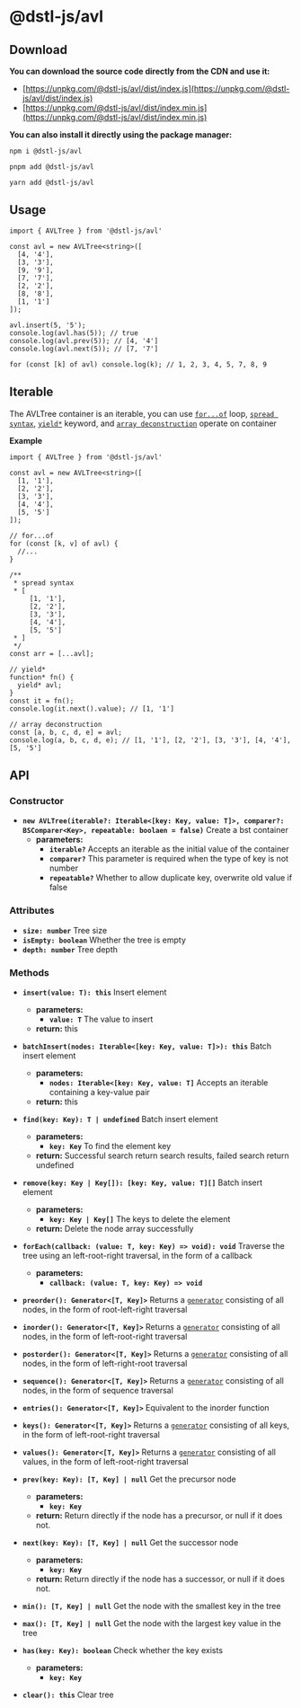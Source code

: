 # @dstl-js/avl

## Download

**You can download the source code directly from the CDN and use it:**

- [https://unpkg.com/@dstl-js/avl/dist/index.js](https://unpkg.com/@dstl-js/avl/dist/index.js)
- [https://unpkg.com/@dstl-js/avl/dist/index.min.js](https://unpkg.com/@dstl-js/avl/dist/index.min.js)

**You can also install it directly using the package manager:**

```
npm i @dstl-js/avl
```

```
pnpm add @dstl-js/avl
```

```
yarn add @dstl-js/avl
```

## Usage

```
import { AVLTree } from '@dstl-js/avl'

const avl = new AVLTree<string>([
  [4, '4'],
  [3, '3'],
  [9, '9'],
  [7, '7'],
  [2, '2'],
  [8, '8'],
  [1, '1']
]);

avl.insert(5, '5');
console.log(avl.has(5)); // true
console.log(avl.prev(5)); // [4, '4']
console.log(avl.next(5)); // [7, '7']

for (const [k] of avl) console.log(k); // 1, 2, 3, 4, 5, 7, 8, 9
```

## Iterable

The AVLTree container is an iterable, you can use [`for...of`](https://developer.mozilla.org/en-US/docs/Web/JavaScript/Reference/Statements/for...of) loop, [`spread syntax`](https://developer.mozilla.org/en-US/docs/Web/JavaScript/Reference/Operators/Spread_syntax), [`yield*`](https://developer.mozilla.org/en-US/docs/Web/JavaScript/Reference/Operators/yield*) keyword, and [`array deconstruction`](https://developer.mozilla.org/en-US/docs/Web/JavaScript/Reference/Operators/Destructuring_assignment) operate on container

**Example**

```
import { AVLTree } from '@dstl-js/avl'

const avl = new AVLTree<string>([
  [1, '1'],
  [2, '2'],
  [3, '3'],
  [4, '4'],
  [5, '5']
]);

// for...of
for (const [k, v] of avl) {
  //...
}

/**
 * spread syntax
 * [
     [1, '1'],
     [2, '2'],
     [3, '3'],
     [4, '4'],
     [5, '5']
 * ]
 */
const arr = [...avl];

// yield*
function* fn() {
  yield* avl;
}
const it = fn();
console.log(it.next().value); // [1, '1']

// array deconstruction
const [a, b, c, d, e] = avl;
console.log(a, b, c, d, e); // [1, '1'], [2, '2'], [3, '3'], [4, '4'], [5, '5']
```

## API

### Constructor

- **`new AVLTree(iterable?: Iterable<[key: Key, value: T]>, comparer?: BSComparer<Key>, repeatable: boolaen = false)`** Create a bst container
  - **parameters:**
    - **`iterable?`** Accepts an iterable as the initial value of the container
    - **`comparer?`** This parameter is required when the type of key is not number
    - **`repeatable?`** Whether to allow duplicate key, overwrite old value if false


### Attributes

- **`size: number`** Tree size
  <br/>
- **`isEmpty: boolean`** Whether the tree is empty
  <br/>
- **`depth: number`** Tree depth

### Methods

- **`insert(value: T): this`** Insert element
  - **parameters:**
    - **`value: T`** The value to insert
  - **return:** this
    <br/>

- **`batchInsert(nodes: Iterable<[key: Key, value: T]>): this`** Batch insert element
  - **parameters:**
    - **`nodes: Iterable<[key: Key, value: T]`** Accepts an iterable containing a key-value pair
  - **return:** this
    <br/>

- **`find(key: Key): T | undefined`** Batch insert element
  - **parameters:**
    - **`key: Key`** To find the element key
  - **return:** Successful search return search results, failed search return undefined
    <br/>

- **`remove(key: Key | Key[]): [key: Key, value: T][]`** Batch insert element
  - **parameters:**
    - **`key: Key | Key[]`** The keys to delete the element
  - **return:** Delete the node array successfully
    <br/>

- **`forEach(callback: (value: T, key: Key) => void): void`** Traverse the tree using an left-root-right traversal, in the form of a callback
  - **parameters:**
    - **`callback: (value: T, key: Key) => void`**
      <br/>

- **`preorder(): Generator<[T, Key]>`** Returns a [`generator`](https://developer.mozilla.org/en-US/docs/Web/JavaScript/Reference/Global_Objects/Generator) consisting of all nodes, in the form of root-left-right traversal
  <br/>

- **`inorder(): Generator<[T, Key]>`** Returns a [`generator`](https://developer.mozilla.org/en-US/docs/Web/JavaScript/Reference/Global_Objects/Generator) consisting of all nodes, in the form of left-root-right traversal
  <br/>

- **`postorder(): Generator<[T, Key]>`** Returns a [`generator`](https://developer.mozilla.org/en-US/docs/Web/JavaScript/Reference/Global_Objects/Generator) consisting of all nodes, in the form of left-right-root traversal
  <br/>

- **`sequence(): Generator<[T, Key]>`** Returns a [`generator`](https://developer.mozilla.org/en-US/docs/Web/JavaScript/Reference/Global_Objects/Generator) consisting of all nodes, in the form of sequence traversal
  <br/>

- **`entries(): Generator<[T, Key]>`** Equivalent to the inorder function
  <br/>

- **`keys(): Generator<[T, Key]>`** Returns a [`generator`](https://developer.mozilla.org/en-US/docs/Web/JavaScript/Reference/Global_Objects/Generator) consisting of all keys, in the form of left-root-right traversal
  <br/>

- **`values(): Generator<[T, Key]>`** Returns a [`generator`](https://developer.mozilla.org/en-US/docs/Web/JavaScript/Reference/Global_Objects/Generator) consisting of all values, in the form of left-root-right traversal
  <br/>

- **`prev(key: Key): [T, Key] | null`** Get the precursor node
  - **parameters:**
    - **`key: Key`**
  - **return:** Return directly if the node has a precursor, or null if it does not.
    <br/>

- **`next(key: Key): [T, Key] | null`** Get the successor node
  - **parameters:**
    - **`key: Key`**
  - **return:** Return directly if the node has a successor, or null if it does not.
    <br/>

- **`min(): [T, Key] | null`** Get the node with the smallest key in the tree
    <br/>

- **`max(): [T, Key] | null`** Get the node with the largest key value in the tree
    <br/>

- **`has(key: Key): boolean`** Check whether the key exists
  - **parameters:**
    - **`key: Key`**
      <br/>

- **`clear(): this`** Clear tree
    <br/>